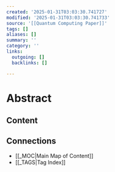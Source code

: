 ```yaml
---
created: '2025-01-31T03:03:30.741727'
modified: '2025-01-31T03:03:30.741733'
source: '[[Quantum Computing Paper]]'
tags: []
aliases: []
summary: ''
category: ''
links:
  outgoing: []
  backlinks: []

---
```


# Abstract

## Content


## Connections
- [[_MOC|Main Map of Content]]
- [[_TAGS|Tag Index]]

